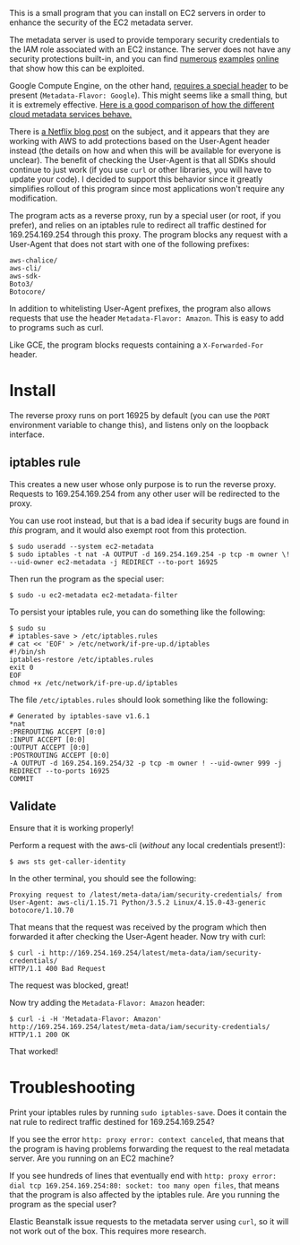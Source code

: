 This is a small program that you can install on EC2 servers in order to enhance the security of the EC2 metadata server.

The metadata server is used to provide temporary security credentials to the IAM role associated with an EC2 instance. The server does not have any security protections built-in, and you can find [numerous](https://blog.christophetd.fr/abusing-aws-metadata-service-using-ssrf-vulnerabilities/) [examples](http://flaws.cloud/) [online](https://news.ycombinator.com/item?id=12670316) that show how this can be exploited.

Google Compute Engine, on the other hand, [requires a special header](https://cloud.google.com/compute/docs/storing-retrieving-metadata#querying) to be present (`Metadata-Flavor: Google`). This might seems like a small thing, but it is extremely effective. [Here is a good comparison of how the different cloud metadata services behave.](https://ahmet.im/blog/comparison-of-instance-metadata-services/)

There is [a Netflix blog post](https://medium.com/netflix-techblog/netflix-information-security-preventing-credential-compromise-in-aws-41b112c15179) on the subject, and it appears that they are working with AWS to add protections based on the User-Agent header instead (the details on how and when this will be available for everyone is unclear). The benefit of checking the User-Agent is that all SDKs should continue to just work (if you use `curl` or other libraries, you will have to update your code). I decided to support this behavior since it greatly simplifies rollout of this program since most applications won't require any modification.

The program acts as a reverse proxy, run by a special user (or root, if you prefer), and relies on an iptables rule to redirect all traffic destined for 169.254.169.254 through this proxy. The program blocks any request with a User-Agent that does not start with one of the following prefixes:

```
aws-chalice/
aws-cli/
aws-sdk-
Boto3/
Botocore/
```

In addition to whitelisting User-Agent prefixes, the program also allows requests that use the header `Metadata-Flavor: Amazon`. This is easy to add to programs such as curl.

Like GCE, the program blocks requests containing a `X-Forwarded-For` header.

# Install

The reverse proxy runs on port 16925 by default (you can use the `PORT` environment variable to change this), and listens only on the loopback interface.

## iptables rule

This creates a new user whose only purpose is to run the reverse proxy. Requests to 169.254.169.254 from any other user will be redirected to the proxy.

You can use root instead, but that is a bad idea if security bugs are found in _this_ program, and it would also exempt root from this protection.

```
$ sudo useradd --system ec2-metadata
$ sudo iptables -t nat -A OUTPUT -d 169.254.169.254 -p tcp -m owner \! --uid-owner ec2-metadata -j REDIRECT --to-port 16925
```

Then run the program as the special user:

```
$ sudo -u ec2-metadata ec2-metadata-filter
```

To persist your iptables rule, you can do something like the following:

```
$ sudo su
# iptables-save > /etc/iptables.rules
# cat << 'EOF' > /etc/network/if-pre-up.d/iptables
#!/bin/sh
iptables-restore /etc/iptables.rules
exit 0
EOF
chmod +x /etc/network/if-pre-up.d/iptables
```

The file `/etc/iptables.rules` should look something like the following:
```
# Generated by iptables-save v1.6.1
*nat
:PREROUTING ACCEPT [0:0]
:INPUT ACCEPT [0:0]
:OUTPUT ACCEPT [0:0]
:POSTROUTING ACCEPT [0:0]
-A OUTPUT -d 169.254.169.254/32 -p tcp -m owner ! --uid-owner 999 -j REDIRECT --to-ports 16925
COMMIT
```

## Validate

Ensure that it is working properly!

Perform a request with the aws-cli (_without_ any local credentials present!):

```
$ aws sts get-caller-identity
```

In the other terminal, you should see the following:

```
Proxying request to /latest/meta-data/iam/security-credentials/ from User-Agent: aws-cli/1.15.71 Python/3.5.2 Linux/4.15.0-43-generic botocore/1.10.70
```

That means that the request was received by the program which then forwarded it after checking the User-Agent header. Now try with curl:

```
$ curl -i http://169.254.169.254/latest/meta-data/iam/security-credentials/
HTTP/1.1 400 Bad Request
```

The request was blocked, great!

Now try adding the `Metadata-Flavor: Amazon` header:

```
$ curl -i -H 'Metadata-Flavor: Amazon' http://169.254.169.254/latest/meta-data/iam/security-credentials/
HTTP/1.1 200 OK
```

That worked!

# Troubleshooting

Print your iptables rules by running `sudo iptables-save`. Does it contain the nat rule to redirect traffic destined for 169.254.169.254?

If you see the error `http: proxy error: context canceled`, that means that the program is having problems forwarding the request to the real metadata server. Are you running on an EC2 machine?

If you see hundreds of lines that eventually end with `http: proxy error: dial tcp 169.254.169.254:80: socket: too many open files`, that means that the program is also affected by the iptables rule. Are you running the program as the special user?

Elastic Beanstalk issue requests to the metadata server using `curl`, so it will not work out of the box. This requires more research.
